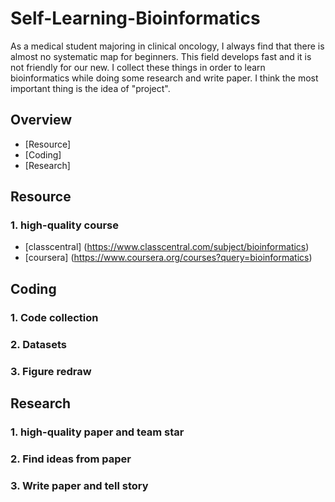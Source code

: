 # Self-Learning-Bioinformatics
As a medical student majoring in clinical oncology, I always find that there is almost no systematic map for beginners. This field develops fast and it is not friendly for our new. I collect these things in order to learn bioinformatics while doing some research and write paper. I think the most important thing is the idea of "project".
## Overview
- [Resource]
- [Coding]
- [Research]
## Resource
### 1. high-quality course 
- [classcentral] (https://www.classcentral.com/subject/bioinformatics)
- [coursera] (https://www.coursera.org/courses?query=bioinformatics)
## Coding
### 1. Code collection
### 2. Datasets
### 3. Figure redraw
## Research
### 1. high-quality paper and team star
### 2. Find ideas from paper
### 3. Write paper and tell story
